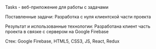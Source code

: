 Tasks - веб-приложение для работы с задачами

Поставленные задачи: Разработка с нуля клиентской части проекта

Результат и использованные технологии: Разработана клиент часть проекта в связке с сервером на Google Firebase

Стек: Google Firebase, HTML5, CSS3, JS, React, Redux
